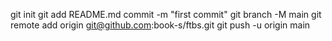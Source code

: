 git init
git add README.md
commit -m "first commit"
git branch -M main
git remote add origin git@github.com:book-s/ftbs.git
git push -u origin main